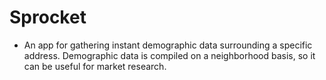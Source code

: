 # Sprocket 

- An app for gathering instant demographic data surrounding a specific address. Demographic data is compiled on a neighborhood basis, so it can be useful for market research. 